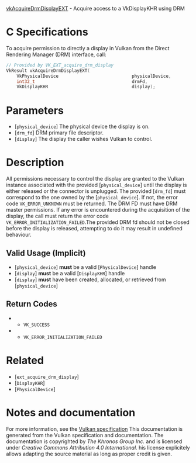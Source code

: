 [vkAcquireDrmDisplayEXT](https://www.khronos.org/registry/vulkan/specs/1.3-extensions/man/html/vkAcquireDrmDisplayEXT.html) - Acquire access to a VkDisplayKHR using DRM

# C Specifications
To acquire permission to directly a display in Vulkan from the Direct
Rendering Manager (DRM) interface, call:
```c
// Provided by VK_EXT_acquire_drm_display
VkResult vkAcquireDrmDisplayEXT(
    VkPhysicalDevice                            physicalDevice,
    int32_t                                     drmFd,
    VkDisplayKHR                                display);
```

# Parameters
- [`physical_device`] The physical device the display is on.
- [`drm_fd`] DRM primary file descriptor.
- [`display`] The display the caller wishes Vulkan to control.

# Description
All permissions necessary to control the display are granted to the Vulkan
instance associated with the provided [`physical_device`] until the display
is either released or the connector is unplugged.
The provided [`drm_fd`] must correspond to the one owned by the
[`physical_device`].
If not, the error code `VK_ERROR_UNKNOWN` must be returned.
The DRM FD must have DRM master permissions.
If any error is encountered during the acquisition of the display, the call
must return the error code `VK_ERROR_INITIALIZATION_FAILED`.The provided DRM fd should not be closed before the display is released,
attempting to do it may result in undefined behaviour.
## Valid Usage (Implicit)
-  [`physical_device`] **must**  be a valid [`PhysicalDevice`] handle
-  [`display`] **must**  be a valid [`DisplayKHR`] handle
-  [`display`] **must**  have been created, allocated, or retrieved from [`physical_device`]

## Return Codes
*   - `VK_SUCCESS` 
*   - `VK_ERROR_INITIALIZATION_FAILED`

# Related
- [`ext_acquire_drm_display`]
- [`DisplayKHR`]
- [`PhysicalDevice`]

# Notes and documentation
For more information, see the [Vulkan specification](https://www.khronos.org/registry/vulkan/specs/1.3-extensions/html/vkspec.html)
This documentation is generated from the Vulkan specification and documentation.
The documentation is copyrighted by *The Khronos Group Inc.* and is licensed under *Creative Commons Attribution 4.0 International*.
his license explicitely allows adapting the source material as long as proper credit is given.
        